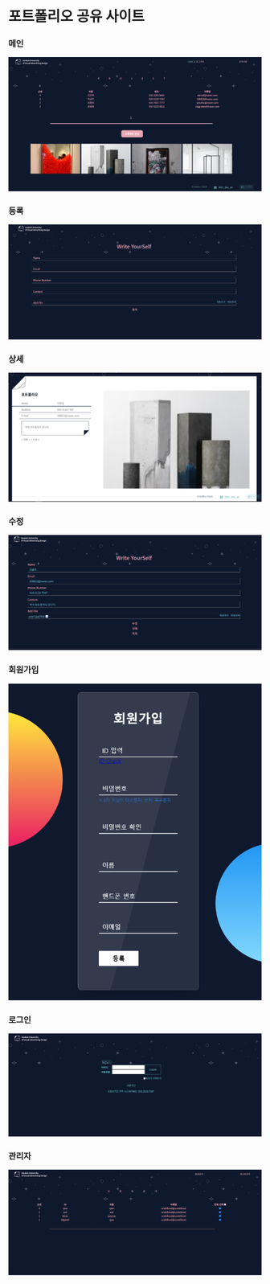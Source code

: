 # 포트폴리오 공유 사이트

### 메인

![](./메인.PNG)



### 등록

![](./글등록.PNG)

### 상세

![](./상세.PNG)

### 수정

![](./글수정.PNG)

### 회원가입

![](./회원가입.PNG)

### 로그인

![](./로그인.PNG)

### 관리자

![](./관리자.PNG)



